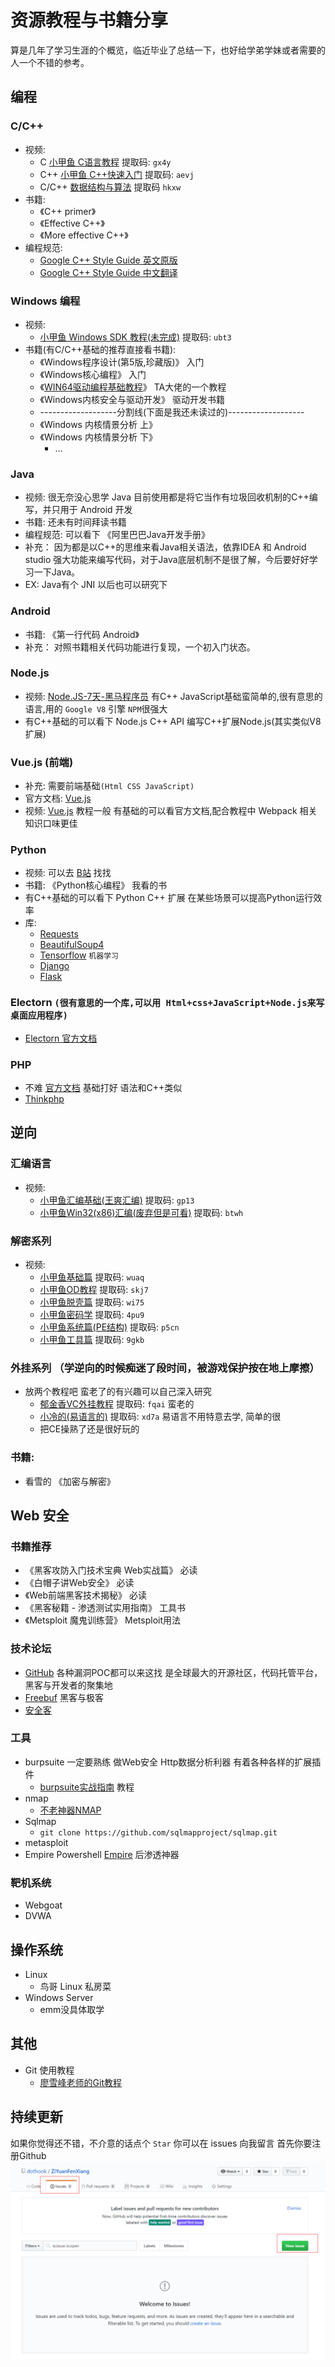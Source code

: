 # 资源教程与书籍分享
算是几年了学习生涯的个概览，临近毕业了总结一下，也好给学弟学妹或者需要的人一个不错的参考。
## 编程
### C/C++
* 视频: 
    + C [小甲鱼 C语言教程](https://pan.baidu.com/s/1tbV6eHBAVAOVBgcg5YJC2Q) 提取码: `gx4y`
    + C++ [小甲鱼 C++快速入门](https://pan.baidu.com/s/1qmFrB8IoEalbEQXKmWcy4g)  提取码: `aevj`
    + C/C++ [数据结构与算法](https://pan.baidu.com/s/1nw8pFsWBrHJs20de1r1ing) 提取码 `hkxw`
* 书籍:
    + 《C++ primer》
    + 《Effective C++》
    + 《More effective C++》
* 编程规范:
    + [Google C++ Style Guide 英文原版](https://google.github.io/styleguide/cppguide.html) 
    + [Google C++ Style Guide 中文翻译](https://google.github.io/styleguide/cppguide.html)
### Windows 编程
* 视频: 
    + [小甲鱼 Windows SDK 教程(未完成)](https://pan.baidu.com/s/1pngM3TLC-e0QQ1P3N13Vsw) 提取码: `ubt3`
* 书籍(有C/C++基础的推荐直接看书籍):
    + 《Windows程序设计(第5版,珍藏版)》 入门
    + 《Windows核心编程》 入门
    + 《[WIN64驱动编程基础教程](http://www.m5home.com/bbs/thread-7971-1-1.html)》 TA大佬的一个教程 
    + 《Windows内核安全与驱动开发》 驱动开发书籍
    + -------------------分割线(下面是我还未读过的)-------------------
    + 《Windows 内核情景分析 上》
    + 《Windows 内核情景分析 下》
        - ...
### Java
* 视频: 很无奈没心思学 Java 目前使用都是将它当作有垃圾回收机制的C++编写，并只用于 Android 开发
* 书籍: 还未有时间拜读书籍
* 编程规范: 可以看下 《阿里巴巴Java开发手册》 
* 补充： 因为都是以C++的思维来看Java相关语法，依靠IDEA 和 Android studio 强大功能来编写代码，对于Java底层机制不是很了解，今后要好好学习一下Java。
* EX: Java有个 JNI 以后也可以研究下
### Android
* 书籍: 《第一行代码 Android》 
* 补充： 对照书籍相关代码功能进行复现，一个初入门状态。
### Node.js
* 视频: [Node.JS-7天-黑马程序员](https://www.bilibili.com/video/av27670326?from=search&seid=9851942222937173995) 有C++ JavaScript基础蛮简单的,很有意思的语言,用的 `Google V8` 引擎 `NPM`很强大
* 有C++基础的可以看下 Node.js C++ API 编写C++扩展Node.js(其实类似V8扩展)
### Vue.js (前端)
* 补充: 需要前端基础`(Html CSS JavaScript)`
* 官方文档: [Vue.js](https://cn.vuejs.org/v2/guide/)
* 视频: [Vue.js](https://www.bilibili.com/video/av24826984?from=search&seid=4226900069019711864) 教程一般 有基础的可以看官方文档,配合教程中 Webpack 相关知识口味更佳
### Python
* 视频: 可以去 [B站](https://www.bilibili.com) 找找
* 书籍: 《Python核心编程》 我看的书
* 有C++基础的可以看下 Python C++ 扩展 在某些场景可以提高Python运行效率
* 库:
    + [Requests](http://docs.python-requests.org/zh_CN/latest/user/quickstart.html)
    + [BeautifulSoup4](https://beautifulsoup.readthedocs.io/zh_CN/v4.4.0/)
    + [Tensorflow](https://tensorflow.google.cn/) `机器学习`
    + [Django](https://www.djangoproject.com/)
    + [Flask](http://docs.jinkan.org/docs/flask/)
### Electorn `(很有意思的一个库,可以用 Html+css+JavaScript+Node.js来写桌面应用程序)`
* [Electorn 官方文档](http://electronjs.org/docs)
### PHP
* 不难 [官方文档](http://php.net/manual/zh/) 基础打好 语法和C++类似
* [Thinkphp](http://www.thinkphp.cn/)

## 逆向
### 汇编语言
* 视频:
    + [小甲鱼汇编基础(王爽汇编)](https://pan.baidu.com/s/1t3wV4GNlHurn5yXpU2ItEA) 提取码: `gp13`
    + [小甲鱼Win32(x86)汇编(废弃但是可看)](https://pan.baidu.com/s/1UuhM9eM4TH0KRzIleHmFHw) 提取码: `btwh`
### 解密系列
* 视频:
    + [小甲鱼基础篇](https://pan.baidu.com/s/1yexO-tEMKdAb2ylBS6m9mQ) 提取码: `wuaq`
    + [小甲鱼OD教程](https://pan.baidu.com/s/1gIjAKxbS-vLg_rgTKGk5dA) 提取码: `skj7`
    + [小甲鱼脱壳篇](https://pan.baidu.com/s/1SCCf6ll5f5lRDTSu-BgaQg) 提取码: `wi75`
    + [小甲鱼密码学](https://pan.baidu.com/s/1-MR0yI0r20n8o4CvmzBjcw) 提取码: `4pu9`
    + [小甲鱼系统篇(PE结构)](https://pan.baidu.com/s/1cj6LU6xwfa5BecjBZUTkZw) 提取码: `p5cn`
    + [小甲鱼工具篇](https://pan.baidu.com/s/1lUjUgRulOE2c3HhNlxKxDQ) 提取码: `9gkb`
### 外挂系列 （学逆向的时候痴迷了段时间，被游戏保护按在地上摩擦）
* 放两个教程吧 蛮老了的有兴趣可以自己深入研究
    + [郁金香VC外挂教程](https://pan.baidu.com/s/1OuPeVTL0vDY8lJT4OWOSKw) 提取码: `fqai` 蛮老的
    + [小冷的(易语言的)](https://pan.baidu.com/s/1fVWSNsu_kodW8WfTUSaM4w) 提取码: `xd7a` 易语言不用特意去学, 简单的很
    + 把CE操熟了还是很好玩的
### 书籍:
* 看雪的 《加密与解密》

## Web 安全
### 书籍推荐
* 《黑客攻防入门技术宝典 Web实战篇》 必读
* 《白帽子讲Web安全》 必读
* 《Web前端黑客技术揭秘》 必读
* 《黑客秘籍 - 渗透测试实用指南》 工具书
* 《Metsploit 魔鬼训练营》 Metsploit用法
### 技术论坛
* [GitHub](https://github.com/) 各种漏洞POC都可以来这找 是全球最大的开源社区，代码托管平台，黑客与开发者的聚集地
* [Freebuf](https://www.freebuf.com/) 黑客与极客
* [安全客](https://anquanke.com)
### 工具
* burpsuite 一定要熟练 做Web安全 Http数据分析利器 有着各种各样的扩展插件
    * [burpsuite实战指南](https://t0data.gitbooks.io/burpsuite/content/) 教程
* nmap
    * [不老神器NMAP](https://www.freebuf.com/news/141607.html)
* Sqlmap
    * `git clone https://github.com/sqlmapproject/sqlmap.git`
* metasploit
* Empire Powershell [Empire](http://www.powershellempire.com/) 后渗透神器
### 靶机系统
* Webgoat
* DVWA
## 操作系统
* Linux
    + 鸟哥 Linux 私房菜
* Windows Server
    + emm没具体取学
## 其他
* Git 使用教程
    - [廖雪峰老师的Git教程](https://www.liaoxuefeng.com/wiki/0013739516305929606dd18361248578c67b8067c8c017b000)

## 持续更新
如果你觉得还不错，不介意的话点个 `Star`
你可以在 issues 向我留言 首先你要注册Github
![](img/liuyan.png)
